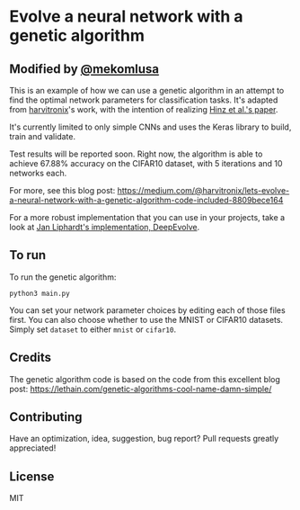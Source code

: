 # Evolve a neural network with a genetic algorithm
## Modified by [@mekomlusa](https://github.com/mekomlusa)

This is an example of how we can use a genetic algorithm in an attempt to find the optimal network parameters for classification tasks. It's adapted from [harvitronix](https://github.com/harvitronix/neural-network-genetic-algorithm)'s work, with the intention of realizing [Hinz et al.'s paper](http://jmlr.csail.mit.edu/manudb/autoreg/reviewer/eFOdi7rU0d4NIc9kqErL/getfile2/8636/manuscript/JMLR-17-098-1.pdf).

It's currently limited to only simple CNNs and uses the Keras library to build, train and validate.

Test results will be reported soon. Right now, the algorithm is able to achieve 67.88% accuracy on the CIFAR10 dataset, with 5 iterations and 10 networks each.

For more, see this blog post:
https://medium.com/@harvitronix/lets-evolve-a-neural-network-with-a-genetic-algorithm-code-included-8809bece164

For a more robust implementation that you can use in your projects, take a look at [Jan Liphardt's implementation, DeepEvolve](https://github.com/jliphard/DeepEvolve).

## To run

To run the genetic algorithm:

```python3 main.py```

You can set your network parameter choices by editing each of those files first. You can also choose whether to use the MNIST or CIFAR10 datasets. Simply set `dataset` to either `mnist` or `cifar10`.

## Credits

The genetic algorithm code is based on the code from this excellent blog post: https://lethain.com/genetic-algorithms-cool-name-damn-simple/

## Contributing

Have an optimization, idea, suggestion, bug report? Pull requests greatly appreciated!

## License

MIT
